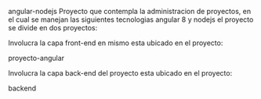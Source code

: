 angular-nodejs
Proyecto que contempla la administracion de proyectos, en el cual se manejan las siguientes tecnologias angular 8 y nodejs el proyecto se divide en dos proyectos:

Involucra la capa front-end en mismo esta ubicado en el proyecto:

proyecto-angular

Involucra la capa back-end del proyecto esta ubicado en el proyecto:

backend